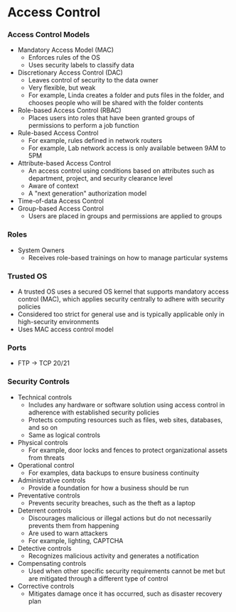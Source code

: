 # Access Control
### Access Control Models
* Mandatory Access Model (MAC)
  * Enforces rules of the OS
  * Uses security labels to classify data
* Discretionary Access Control (DAC)
  * Leaves control of security to the data owner
  * Very flexible, but weak
  * For example, Linda creates a folder and puts files in the folder, and chooses people who will be shared with the folder contents
* Role-based Access Control (RBAC)
  * Places users into roles that have been granted groups of permissions to perform a job function
* Rule-based Access Control
  * For example, rules defined in network routers
  * For example, Lab network access is only available between 9AM to 5PM
* Attribute-based Access Control
  * An access control using conditions based on attributes such as department, project, and security clearance level
  * Aware of context
  * A "next generation" authorization model
* Time-of-data Access Control
* Group-based Access Control
  * Users are placed in groups and permissions are applied to groups
  
### Roles
* System Owners
  * Receives role-based trainings on how to manage particular systems

### Trusted OS
* A trusted OS uses a secured OS kernel that supports mandatory access control (MAC), which applies security centrally to adhere with security policies
* Considered too strict for general use and is typically applicable only in high-security environments
* Uses MAC access control model

### Ports
* FTP -> TCP 20/21

### Security Controls
* Technical controls
  * Includes any hardware or software solution using access control in adherence with established security policies
  * Protects computing resources such as files, web sites, databases, and so on
  * Same as logical controls
* Physical controls
  * For example, door locks and fences to protect organizational assets from threats
* Operational control
  * For examples, data backups to ensure business continuity
* Administrative controls
  * Provide a foundation for how a business should be run
* Preventative controls
  * Prevents security breaches, such as the theft as a laptop
* Deterrent controls
  * Discourages malicious or illegal actions but do not necessarily prevents them from happening
  * Are used to warn attackers
  * For example, lighting, CAPTCHA
* Detective controls
  * Recognizes malicious activity and generates a notification
* Compensating controls
  * Used when other specific security requirements cannot be met but are mitigated through a different type of control
* Corrective controls
  * Mitigates damage once it has occurred, such as disaster recovery plan
